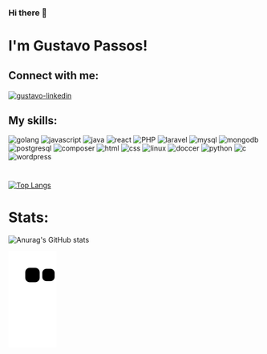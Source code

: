 ### Hi there 👋

# I'm Gustavo Passos!

## Connect with me:
<a href="https://www.linkedin.com/in/gustavo-passos-de-lima-0663aa1a2/" target="_blank">
<img align="center" alt="gustavo-linkedin" height="40" width="50" src="https://cdn.jsdelivr.net/gh/devicons/devicon/icons/linkedin/linkedin-original.svg">
</a>

## My skills:
<img alt="golang" height="60" width="70" style="max-width:100%;" src="https://cdn.jsdelivr.net/gh/devicons/devicon/icons/go/go-original-wordmark.svg"></img>
<img alt="javascript" height="60" width="70" style="max-width:100%;" src="https://cdn.jsdelivr.net/gh/devicons/devicon/icons/javascript/javascript-plain.svg"></img>
<img alt="java" height="60" width="70" style="max-width:100%;" src="https://cdn.jsdelivr.net/gh/devicons/devicon/icons/java/java-original-wordmark.svg"></img>
<img alt="react" height="60" width="70" style="max-width:100%;" src="https://cdn.jsdelivr.net/gh/devicons/devicon/icons/react/react-original-wordmark.svg"></img>
<img alt="PHP" height="60" width="70" style="max-width:100%;" src="https://cdn.jsdelivr.net/gh/devicons/devicon/icons/php/php-original.svg"></img>
<img alt="laravel" height="60" width="70" style="max-width:100%;" src="https://cdn.jsdelivr.net/gh/devicons/devicon/icons/laravel/laravel-plain-wordmark.svg"></img>
<img alt="mysql" height="60" width="70" style="max-width:100%;" src="https://cdn.jsdelivr.net/gh/devicons/devicon/icons/mysql/mysql-original-wordmark.svg"></img>
<img alt="mongodb" height="60" width="70" style="max-width:100%;" src="https://cdn.jsdelivr.net/gh/devicons/devicon/icons/mongodb/mongodb-original-wordmark.svg"></img>
<img alt="postgresql" height="60" width="70" style="max-width:100%;" src="https://cdn.jsdelivr.net/gh/devicons/devicon/icons/postgresql/postgresql-original-wordmark.svg"></img>
<img alt="composer" height="60" width="70" style="max-width:100%;" src="https://cdn.jsdelivr.net/gh/devicons/devicon/icons/composer/composer-original.svg"></img>
<img alt="html" height="60" width="70" style="max-width:100%;" src="https://cdn.jsdelivr.net/gh/devicons/devicon/icons/html5/html5-original-wordmark.svg"></img>
<img alt="css" height="60" width="70" style="max-width:100%;" src="https://cdn.jsdelivr.net/gh/devicons/devicon/icons/css3/css3-original-wordmark.svg"></img>
<img alt="linux" height="60" width="70" style="max-width:100%;" src="https://cdn.jsdelivr.net/gh/devicons/devicon/icons/linux/linux-original.svg"></img>
<img alt="doccer" height="60" width="70" style="max-width:100%;" src="https://cdn.jsdelivr.net/gh/devicons/devicon/icons/docker/docker-original-wordmark.svg"></img>
<img alt="python" height="60" width="70" style="max-width:100%;" src="https://cdn.jsdelivr.net/gh/devicons/devicon/icons/python/python-original-wordmark.svg"></img>
<img alt="c" height="60" width="70" style="max-width:100%;" src="https://cdn.jsdelivr.net/gh/devicons/devicon/icons/c/c-original.svg"></img>
<img alt="wordpress" height="60" width="70" style="max-width:100%;" src="https://cdn.jsdelivr.net/gh/devicons/devicon/icons/wordpress/wordpress-original.svg"></img>
#

[![Top Langs](https://github-readme-stats.vercel.app/api/top-langs/?username=GustavoP334)](https://github.com/GustavoP334/github-readme-stats)

# Stats:
![Anurag's GitHub stats](https://github-readme-stats.vercel.app/api?username=GustavoP334&show_icons=true&theme=tokyonight)

![Snake animation](https://github.com/rafaballerini/rafaballerini/blob/output/github-contribution-grid-snake.svg)

<!--
**GustavoP334/GustavoP334** is a ✨ _special_ ✨ repository because its `README.md` (this file) appears on your GitHub profile.

Here are some ideas to get you started:

- 🔭 I’m currently working on ...
- 🌱 I’m currently learning ...
- 👯 I’m looking to collaborate on ...
- 🤔 I’m looking for help with ...
- 💬 Ask me about ...
- 📫 How to reach me: ...
- 😄 Pronouns: ...
- ⚡ Fun fact: ...
-->
